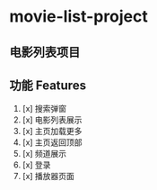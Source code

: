 # movie-list-project

## 电影列表项目

## 功能 Features

1. [x] 搜索弹窗
2. [x] 电影列表展示
3. [x] 主页加载更多
4. [x] 主页返回顶部
5. [x] 频道展示
6. [x] 登录
7. [x] 播放器页面


